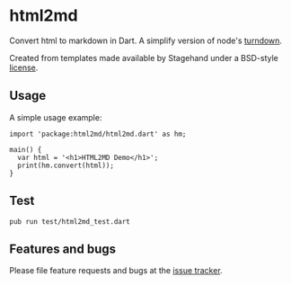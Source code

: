 # html2md

Convert html to markdown in Dart. A simplify version of node's [turndown](https://github.com/domchristie/turndown).

Created from templates made available by Stagehand under a BSD-style
[license](https://github.com/dart-lang/stagehand/blob/master/LICENSE).

## Usage

A simple usage example:

    import 'package:html2md/html2md.dart' as hm;

    main() {
      var html = '<h1>HTML2MD Demo</h1>';
      print(hm.convert(html));
    }

## Test

    pub run test/html2md_test.dart

## Features and bugs

Please file feature requests and bugs at the [issue tracker][tracker].

[tracker]: https://github.com/jarontai/html2md/issues
